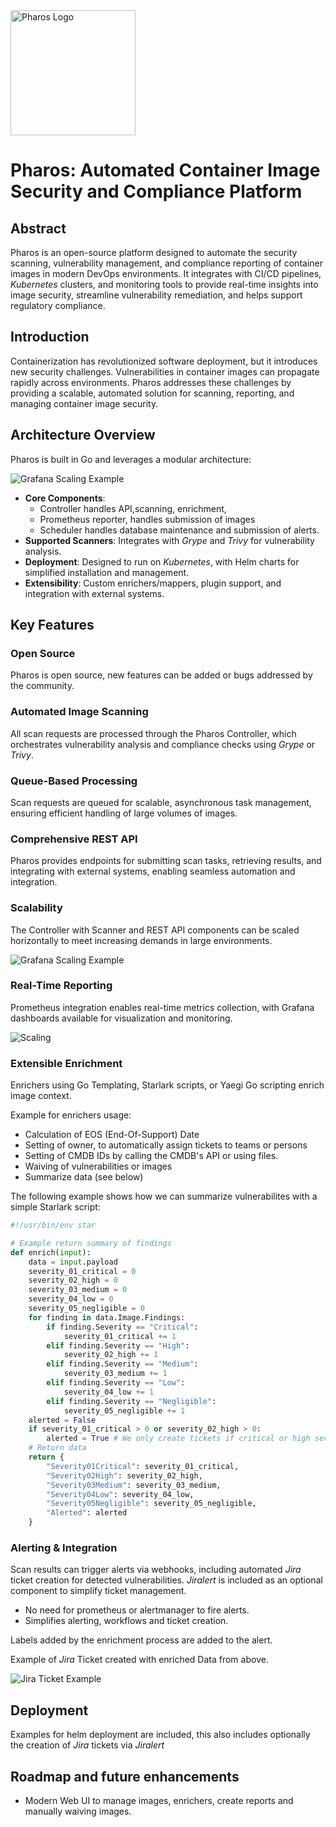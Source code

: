 <img src="images/pharos.svg" alt="Pharos Logo" width="200" height="200">

# Pharos: Automated Container Image Security and Compliance Platform

## Abstract

Pharos is an open-source platform designed to automate the security scanning, vulnerability management, and compliance reporting of container images in modern DevOps environments. It integrates with CI/CD pipelines, *Kubernetes* clusters, and monitoring tools to provide real-time insights into image security, streamline vulnerability remediation, and helps support regulatory compliance.

## Introduction

Containerization has revolutionized software deployment, but it introduces new security challenges. Vulnerabilities in container images can propagate rapidly across environments. Pharos addresses these challenges by providing a scalable, automated solution for scanning, reporting, and managing container image security.

## Architecture Overview

Pharos is built in Go and leverages a modular architecture:

<img src="images/architecture.excalidraw.png" alt="Grafana Scaling Example">

- **Core Components**: 
    - Controller handles API,scanning, enrichment,
    - Prometheus reporter, handles submission of images
    - Scheduler handles database maintenance and submission of alerts.
- **Supported Scanners**: Integrates with *Grype* and *Trivy* for vulnerability analysis.
- **Deployment**: Designed to run on *Kubernetes*, with Helm charts for simplified installation and management.
- **Extensibility**: Custom enrichers/mappers, plugin support, and integration with external systems.

## Key Features
### Open Source

Pharos is open source, new features can be added or bugs addressed by the community.

### Automated Image Scanning

All scan requests are processed through the Pharos Controller, which orchestrates vulnerability analysis and compliance checks using *Grype* or *Trivy*.

### Queue-Based Processing

Scan requests are queued for scalable, asynchronous task management, ensuring efficient handling of large volumes of images.

### Comprehensive REST API

Pharos provides endpoints for submitting scan tasks, retrieving results, and integrating with external systems, enabling seamless automation and integration.

### Scalability

The Controller with Scanner and REST API components can be scaled horizontally to meet increasing demands in large environments.

<img src="images/grafana-scaling.png" alt="Grafana Scaling Example">

### Real-Time Reporting

Prometheus integration enables real-time metrics collection, with Grafana dashboards available for visualization and monitoring.

<img src="images/grafana-example.png" alt="Scaling">

### Extensible Enrichment

Enrichers using Go Templating, Starlark scripts, or Yaegi Go scripting enrich image context.

Example for enrichers usage:

- Calculation of EOS (End-Of-Support) Date
- Setting of owner, to automatically assign tickets to teams or persons
- Setting of CMDB IDs by calling the CMDB's API or using files.
- Waiving of vulnerabilities or images
- Summarize data (see below)

The following example shows how we can summarize vulnerabilites with a simple Starlark script:

```python
#!/usr/bin/env star

# Example return summary of findings
def enrich(input):
    data = input.payload
    severity_01_critical = 0
    severity_02_high = 0
    severity_03_medium = 0
    severity_04_low = 0
    severity_05_negligible = 0
    for finding in data.Image.Findings:
        if finding.Severity == "Critical":
            severity_01_critical += 1
        elif finding.Severity == "High":
            severity_02_high += 1
        elif finding.Severity == "Medium":
            severity_03_medium += 1
        elif finding.Severity == "Low":
            severity_04_low += 1
        elif finding.Severity == "Negligible":
            severity_05_negligible += 1
    alerted = False
    if severity_01_critical > 0 or severity_02_high > 0:
        alerted = True # We only create tickets if critical or high severities are found.
    # Return data
    return { 
        "Severity01Critical": severity_01_critical,
        "Severity02High": severity_02_high,
        "Severity03Medium": severity_03_medium,
        "Severity04Low": severity_04_low,
        "Severity05Negligible": severity_05_negligible,
        "Alerted": alerted
    }
```

### Alerting & Integration

Scan results can trigger alerts via webhooks, including automated *Jira* ticket creation for detected vulnerabilities. *Jiralert* is included as an optional component to simplify ticket management.

- No need for prometheus or alertmanager to fire alerts.
- Simplifies alerting, workflows and ticket creation.

Labels added by the enrichment process are added to the alert. 

Example of *Jira* Ticket created with enriched Data from above.

<img src="images/jira-ticket.png" alt="Jira Ticket Example">

## Deployment

Examples for helm deployment are included, this also includes optionally the creation of *Jira* tickets via *Jiralert*

## Roadmap and future enhancements

- Modern Web UI to manage images, enrichers, create reports and manually waiving images.

